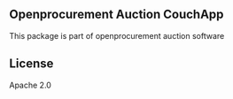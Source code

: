 ## Openprocurement Auction CouchApp

This package is part of openprocurement auction software

## License

Apache 2.0
